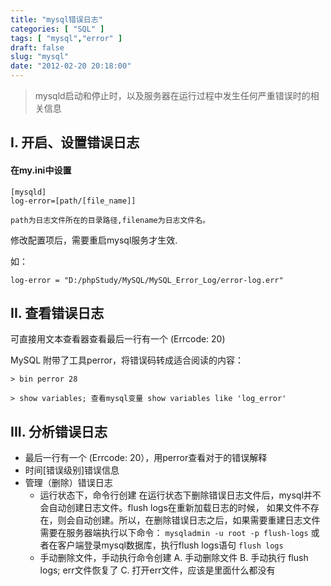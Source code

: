 ```yaml
---
title: "mysql错误日志"
categories: [ "SQL" ]
tags: [ "mysql","error" ]
draft: false
slug: "mysql"
date: "2012-02-20 20:18:00"
---
```


> mysqld启动和停止时，以及服务器在运行过程中发生任何严重错误时的相关信息

## I. 开启、设置错误日志

#### 在my.ini中设置

```
[mysqld]
log-error=[path/[file_name]]
```


<!--more-->


`path为日志文件所在的目录路径,filename为日志文件名。`

修改配置项后，需要重启mysql服务才生效.

如：

`log-error = "D:/phpStudy/MySQL/MySQL_Error_Log/error-log.err"`

## II. 查看错误日志

可直接用文本查看器查看最后一行有一个 (Errcode: 20)

MySQL 附带了工具perror，将错误码转成适合阅读的内容：

`> bin perror 28`


`> show variables; 查看mysql变量 show variables like 'log_error'`


## III. 分析错误日志


- 最后一行有一个 (Errcode: 20），用perror查看对于的错误解释
- 时间[错误级别]错误信息
- 管理（删除）错误日志
  - 运行状态下，命令行创建
    在运行状态下删除错误日志文件后，mysql并不会自动创建日志文件。flush logs在重新加载日志的时候，
    如果文件不存在，则会自动创建。所以，在删除错误日志之后，如果需要重建日志文件需要在服务器端执行以下命令：
    `mysqladmin -u root -p flush-logs`
    或者在客户端登录mysql数据库，执行flush logs语句
    `flush logs`
  - 手动删除文件，手动执行命令创建
    A. 手动删除文件
    B. 手动执行 flush logs; err文件恢复了
    C. 打开err文件，应该是里面什么都没有